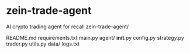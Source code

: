 # zein-trade-agent
AI crypto trading agent for recall
zein-trade-agent/

  README.md
  requirements.txt
  main.py
  agent/
      __init__.py
      config.py
      strategy.py
      trader.py
      utils.py
  data/
      logs.txt

